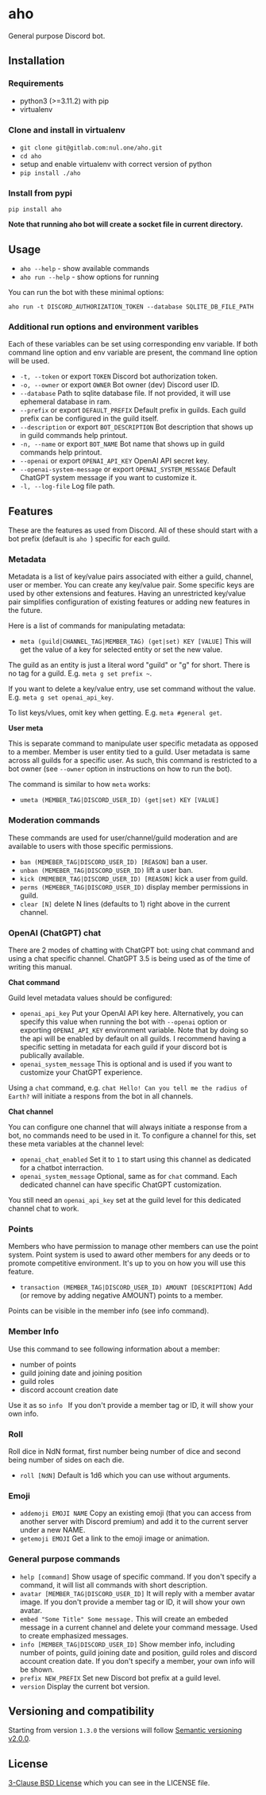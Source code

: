 # aho

General purpose Discord bot.

## Installation

### Requirements

- python3 (>=3.11.2) with pip
- virtualenv

### Clone and install in virtualenv

- `git clone git@gitlab.com:nul.one/aho.git`
- `cd aho`
- setup and enable virtualenv with correct version of python
- `pip install ./aho`

### Install from pypi

`pip install aho`

__Note that running aho bot will create a socket file in current directory.__

## Usage

- `aho --help` - show available commands
- `aho run --help` - show options for running

You can run the bot with these minimal options:

`aho run -t DISCORD_AUTHORIZATION_TOKEN --database SQLITE_DB_FILE_PATH`

### Additional run options and environment varibles

Each of these variables can be set using corresponding env variable. If both command line option and env variable are present, the command line option will be used.

- `-t, --token` or export `TOKEN` Discord bot authorization token.
- `-o, --owner` or export `OWNER` Bot owner (dev) Discord user ID.
- `--database` Path to sqlite database file. If not provided, it will use ephemeral database in ram.
- `--prefix` or export `DEFAULT_PREFIX` Default prefix in guilds. Each guild prefix can be configured in the guild itself.
- `--description` or export `BOT_DESCRIPTION` Bot description that shows up in guild commands help printout.
- `-n, --name` or export `BOT_NAME` Bot name that shows up in guild commands help printout.
- `--openai` or export `OPENAI_API_KEY` OpenAI API secret key.
- `--openai-system-message` or export `OPENAI_SYSTEM_MESSAGE` Default ChatGPT system message if you want to customize it.
- `-l, --log-file` Log file path.

## Features

These are the features as used from Discord. All of these should start with a bot prefix (default is `aho `) specific for each guild.

### Metadata

Metadata is a list of key/value pairs associated with either a guild, channel, user or member. You can create any key/value pair. Some specific keys are used by other extensions and features. Having an unrestricted key/value pair simplifies configuration of existing features or adding new features in the future.  
  
Here is a list of commands for manipulating metadata:

- `meta (guild|CHANNEL_TAG|MEMBER_TAG) (get|set) KEY [VALUE]` This will get the value of a key for selected entity or set the new value.

The guild as an entity is just a literal word "guild" or "g" for short. There is no tag for a guild. E.g. `meta g set prefix ~`.

If you want to delete a key/value entry, use set command without the value. E.g. `meta g set openai_api_key`.

To list keys/vlues, omit key when getting. E.g. `meta #general get`.

__User meta__

This is separate command to manipulate user specific metadata as opposed to a member. Member is user entity tied to a guild. User metadata is same across all guilds for a specific user. As such, this command is restricted to a bot owner (see `--owner` option in instructions on how to run the bot).

The command is similar to how `meta` works:

- `umeta (MEMBER_TAG|DISCORD_USER_ID) (get|set) KEY [VALUE]`

### Moderation commands

These commands are used for user/channel/guild moderation and are available to users with those specific permissions.

- `ban (MEMEBER_TAG|DISCORD_USER_ID) [REASON]` ban a user.
- `unban (MEMEBER_TAG|DISCORD_USER_ID)` lift a user ban.
- `kick (MEMEBER_TAG|DISCORD_USER_ID) [REASON]` kick a user from guild.
- `perms (MEMEBER_TAG|DISCORD_USER_ID)` display member permissions in guild.
- `clear [N]` delete N lines (defaults to 1) right above in the current channel.

### OpenAI (ChatGPT) chat

There are 2 modes of chatting with ChatGPT bot: using chat command and using a chat specific channel. ChatGPT 3.5 is being used as of the time of writing this manual.

__Chat command__

Guild level metadata values should be configured:

- `openai_api_key` Put your OpenAI API key here. Alternatively, you can specify this value when running the bot with `--openai` option or exporting `OPENAI_API_KEY` environment variable. Note that by doing so the api will be enabled by default on all guilds. I recommend having a specific setting in metadata for each guild if your discord bot is publically available.
- `openai_system_message` This is optional and is used if you want to customize your ChatGPT experience.

Using a `chat` command, e.g. `chat Hello! Can you tell me the radius of Earth?` will initiate a respons from the bot in all channels.

__Chat channel__

You can configure one channel that will always initiate a response from a bot, no commands need to be used in it. To configure a channel for this, set these meta variables at the channel level:

- `openai_chat_enabled` Set it to `1` to start using this channel as dedicated for a chatbot interraction.
- `openai_system_message` Optional, same as for `chat` command. Each dedicated channel can have specific ChatGPT customization.

You still need an `openai_api_key` set at the guild level for this dedicated channel chat to work.

### Points

Members who have permission to manage other members can use the point system. Point system is used to award other members for any deeds or to promote competitive environment. It's up to you on how you will use this feature.

- `transaction (MEMBER_TAG|DISCORD_USER_ID) AMOUNT [DESCRIPTION]` Add (or remove by adding negative AMOUNT) points to a member.

Points can be visible in the member info (see info command).

### Member Info

Use this command to see following information about a member:

- number of points
- guild joining date and joining position
- guild roles
- discord account creation date

Use it as so `info ` If you don't provide a member tag or ID, it will show your own info.

### Roll

Roll dice in NdN format, first number being number of dice and second being number of sides on each die.

- `roll [NdN]` Default is 1d6 which you can use without arguments.

### Emoji

- `addemoji EMOJI NAME` Copy an existing emoji (that you can access from another server with Discord premium) and add it to the current server under a new NAME.
- `getemoji EMOJI` Get a link to the emoji image or animation.

### General purpose commands

- `help [command]` Show usage of specific command. If you don't specify a command, it will list all commands with short description.
- `avatar [MEMBER_TAG|DISCORD_USER_ID]` It will reply with a member avatar image. If you don't provide a member tag or ID, it will show your own avatar.
- `embed "Some Title" Some message.` This will create an embeded message in a current channel and delete your command message. Used to create emphasized messages.
- `info [MEMBER_TAG|DISCORD_USER_ID]` Show member info, including number of points, guild joining date and position, guild roles and discord account creation date. If you don't specify a member, your own info will be shown.
- `prefix NEW_PREFIX` Set new Discord bot prefix at a guild level.
- `version` Display the current bot version.

## Versioning and compatibility

Starting from version `1.3.0` the versions will follow [Semantic versioning v2.0.0](https://semver.org).

## License

[3-Clause BSD License](https://opensource.org/license/bsd-3-clause/) which you can see in the LICENSE file.

